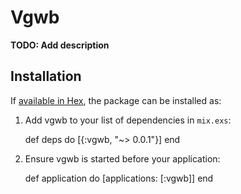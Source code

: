 # Vgwb

**TODO: Add description**

## Installation

If [available in Hex](https://hex.pm/docs/publish), the package can be installed as:

  1. Add vgwb to your list of dependencies in `mix.exs`:

        def deps do
          [{:vgwb, "~> 0.0.1"}]
        end

  2. Ensure vgwb is started before your application:

        def application do
          [applications: [:vgwb]]
        end

